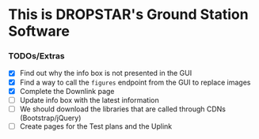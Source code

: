 # This is DROPSTAR's Ground Station Software

### TODOs/Extras

- [X] Find out why the info box is not presented in the GUI
- [X] Find a way to call the `figures` endpoint from the GUI to replace images
- [X] Complete the Downlink page
- [ ] Update info box with the latest information
- [ ] We should download the libraries that are called through CDNs (Bootstrap/jQuery)
- [ ] Create pages for the Test plans and the Uplink